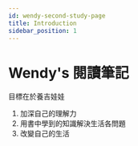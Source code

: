 ```yaml
---
id: wendy-second-study-page
title: Introduction
sidebar_position: 1
---
```


# Wendy's 閱讀筆記

目標在於養吉娃娃

1. 加深自己的理解力
2. 用書中學到的知識解決生活各問題
3. 改變自己的生活

